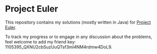 # Project Euler

This repository contains my solutions (mostly written in Java) for
[Project Euler](https://projecteuler.net/archives).

To track my progress or to engage in any discussion about the problems,
feel welcome to add my friend key: 1105395_QXNU2cbSuzUuQTsf3mI4NM4rdmw4DoL9.